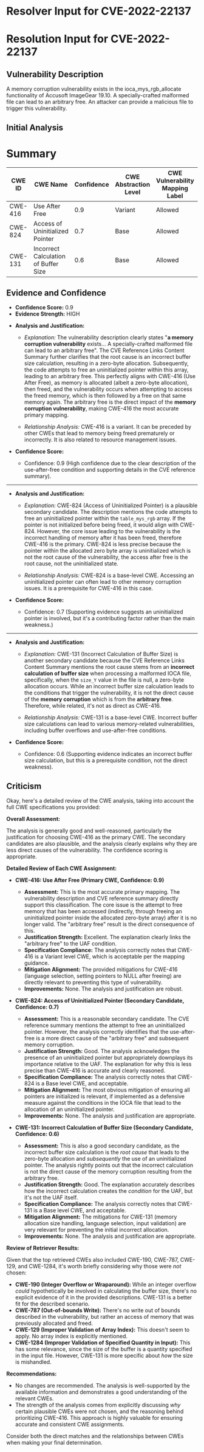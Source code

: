 # Resolver Input for CVE-2022-22137

# Resolution Input for CVE-2022-22137

## Vulnerability Description
A memory corruption vulnerability exists in the ioca_mys_rgb_allocate functionality of Accusoft ImageGear 19.10. A specially-crafted malformed file can lead to an arbitrary free. An attacker can provide a malicious file to trigger this vulnerability.

## Initial Analysis
# Summary
| CWE ID | CWE Name | Confidence | CWE Abstraction Level | CWE Vulnerability Mapping Label | CWE-Vulnerability Mapping Notes |
|---|---|---|---|---|---|
| CWE-416 | Use After Free | 0.9 | Variant | Allowed | Primary CWE |
| CWE-824 | Access of Uninitialized Pointer | 0.7 | Base | Allowed | Secondary Candidate |
| CWE-131 | Incorrect Calculation of Buffer Size | 0.6 | Base | Allowed | Secondary Candidate |

## Evidence and Confidence

*   **Confidence Score:** 0.9
*   **Evidence Strength:** HIGH

- **Analysis and Justification:**  
  - *Explanation:* The vulnerability description clearly states "**a memory corruption vulnerability** exists... A specially-crafted malformed file can lead to an arbitrary free". The CVE Reference Links Content Summary further clarifies that the root cause is an incorrect buffer size calculation, resulting in a zero-byte allocation. Subsequently, the code attempts to free an uninitialized pointer within this array, leading to an arbitrary free. This perfectly aligns with CWE-416 (Use After Free), as memory is allocated (albeit a zero-byte allocation), then freed, and the vulnerability occurs when attempting to access the freed memory, which is then followed by a free on that same memory again. The arbitrary free is the direct impact of the **memory corruption vulnerability**, making CWE-416 the most accurate primary mapping.

  - *Relationship Analysis:* CWE-416 is a variant. It can be preceded by other CWEs that lead to memory being freed prematurely or incorrectly. It is also related to resource management issues.

- **Confidence Score:**
  - Confidence: 0.9 (High confidence due to the clear description of the use-after-free condition and supporting details in the CVE reference summary).

---
- **Analysis and Justification:**  
  - *Explanation:* CWE-824 (Access of Uninitialized Pointer) is a plausible secondary candidate. The description mentions the code attempts to free an uninitialized pointer within the `table_mys_rgb` array. If the pointer is not initialized before being freed, it would align with CWE-824. However, the core issue leading to the vulnerability is the incorrect handling of memory after it has been freed, therefore CWE-416 is the primary. CWE-824 is less precise because the pointer within the allocated zero byte array is uninitialized which is not the root cause of the vulnerability, the access after free is the root cause, not the uninitialized state.

  - *Relationship Analysis:* CWE-824 is a base-level CWE. Accessing an uninitialized pointer can often lead to other memory corruption issues. It is a prerequisite for CWE-416 in this case.

- **Confidence Score:**
  - Confidence: 0.7 (Supporting evidence suggests an uninitialized pointer is involved, but it's a contributing factor rather than the main weakness.)

---
- **Analysis and Justification:**  
  - *Explanation:* CWE-131 (Incorrect Calculation of Buffer Size) is another secondary candidate because the CVE Reference Links Content Summary mentions the root cause stems from an **incorrect calculation of buffer size** when processing a malformed IOCA file, specifically, when the `size_Y` value in the file is null, a zero-byte allocation occurs. While an incorrect buffer size calculation leads to the conditions that trigger the vulnerability, it is not the direct cause of the **memory corruption** which is from the **arbitrary free**. Therefore, while related, it's not as direct as CWE-416.

  - *Relationship Analysis:* CWE-131 is a base-level CWE. Incorrect buffer size calculations can lead to various memory-related vulnerabilities, including buffer overflows and use-after-free conditions.

- **Confidence Score:**
  - Confidence: 0.6 (Supporting evidence indicates an incorrect buffer size calculation, but this is a prerequisite condition, not the direct weakness).

## Criticism
Okay, here's a detailed review of the CWE analysis, taking into account the full CWE specifications you provided:

**Overall Assessment:**

The analysis is generally good and well-reasoned, particularly the justification for choosing CWE-416 as the primary CWE. The secondary candidates are also plausible, and the analysis clearly explains why they are less direct causes of the vulnerability. The confidence scoring is appropriate.

**Detailed Review of Each CWE Assignment:**

*   **CWE-416: Use After Free (Primary CWE, Confidence: 0.9)**

    *   **Assessment:**  This is the most accurate primary mapping. The vulnerability description and CVE reference summary directly support this classification. The core issue is the attempt to free memory that has been accessed (indirectly, through freeing an uninitialized pointer inside the allocated zero-byte array) after it is no longer valid. The "arbitrary free" result is the direct consequence of this.
    *   **Justification Strength:** Excellent. The explanation clearly links the "arbitrary free" to the UAF condition.
    *   **Specification Compliance:** The analysis correctly notes that CWE-416 is a Variant level CWE, which is acceptable per the mapping guidance.
    *   **Mitigation Alignment:** The provided mitigations for CWE-416 (language selection, setting pointers to NULL after freeing) are directly relevant to preventing this type of vulnerability.
    *   **Improvements:** None. The analysis and justification are robust.

*   **CWE-824: Access of Uninitialized Pointer (Secondary Candidate, Confidence: 0.7)**

    *   **Assessment:** This is a reasonable secondary candidate. The CVE reference summary mentions the attempt to free an uninitialized pointer. However, the analysis correctly identifies that the use-after-free is a more direct cause of the "arbitrary free" and subsequent memory corruption.
    *   **Justification Strength:** Good. The analysis acknowledges the presence of an uninitialized pointer but appropriately downplays its importance relative to the UAF. The explanation for why this is less precise than CWE-416 is accurate and clearly reasoned.
    *   **Specification Compliance:** The analysis correctly notes that CWE-824 is a Base level CWE, and acceptable.
    *   **Mitigation Alignment:** The most obvious mitigation of ensuring all pointers are initialized is relevant, if implemented as a defensive measure against the conditions in the IOCA file that lead to the allocation of an uninitialized pointer.
    *   **Improvements:** None. The analysis and justification are appropriate.

*   **CWE-131: Incorrect Calculation of Buffer Size (Secondary Candidate, Confidence: 0.6)**

    *   **Assessment:** This is also a good secondary candidate, as the incorrect buffer size calculation is the *root cause* that leads to the zero-byte allocation and *subsequently* the use of an uninitialized pointer. The analysis rightly points out that the incorrect calculation is not the direct cause of the memory corruption resulting from the arbitrary free.
    *   **Justification Strength:** Good. The explanation accurately describes how the incorrect calculation creates the *condition* for the UAF, but it's not the UAF itself.
    *   **Specification Compliance:** The analysis correctly notes that CWE-131 is a Base level CWE, and acceptable.
    *   **Mitigation Alignment:** The mitigations for CWE-131 (memory allocation size handling, language selection, input validation) are very relevant for preventing the initial incorrect allocation.
    *   **Improvements:** None. The analysis and justification are appropriate.

**Review of Retriever Results:**

Given that the top retrieved CWEs also included CWE-190, CWE-787, CWE-129, and CWE-1284, it's worth briefly considering why those were *not* chosen:

*   **CWE-190 (Integer Overflow or Wraparound):**  While an integer overflow *could* hypothetically be involved in calculating the buffer size, there's no explicit evidence of it in the provided descriptions.  CWE-131 is a better fit for the described scenario.
*   **CWE-787 (Out-of-bounds Write):** There's no write out of bounds described in the vulnerability, but rather an access of memory that was previously allocated and freed.
*   **CWE-129 (Improper Validation of Array Index):** This doesn't seem to apply. No array index is explicitly mentioned.
*   **CWE-1284 (Improper Validation of Specified Quantity in Input):** This has some relevance, since the size of the buffer is a quantity specified in the input file. However, CWE-131 is more specific about *how* the size is mishandled.

**Recommendations:**

*   No changes are recommended. The analysis is well-supported by the available information and demonstrates a good understanding of the relevant CWEs.
*   The strength of the analysis comes from explicitly discussing *why* certain plausible CWEs were not chosen, and the reasoning behind prioritizing CWE-416.  This approach is highly valuable for ensuring accurate and consistent CWE assignments.

Consider both the direct matches and the relationships between CWEs
when making your final determination.
        